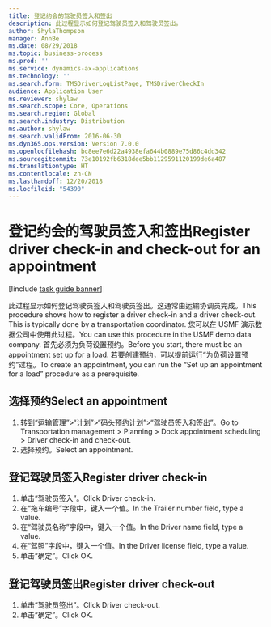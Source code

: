 ```yaml
---
title: 登记约会的驾驶员签入和签出
description: 此过程显示如何登记驾驶员签入和驾驶员签出。
author: ShylaThompson
manager: AnnBe
ms.date: 08/29/2018
ms.topic: business-process
ms.prod: ''
ms.service: dynamics-ax-applications
ms.technology: ''
ms.search.form: TMSDriverLogListPage, TMSDriverCheckIn
audience: Application User
ms.reviewer: shylaw
ms.search.scope: Core, Operations
ms.search.region: Global
ms.search.industry: Distribution
ms.author: shylaw
ms.search.validFrom: 2016-06-30
ms.dyn365.ops.version: Version 7.0.0
ms.openlocfilehash: bc8ee7e6d22a4938efa644b0889e75d86c4dd342
ms.sourcegitcommit: 73e10192fb6318dee5bb1129591120199de6a487
ms.translationtype: HT
ms.contentlocale: zh-CN
ms.lasthandoff: 12/20/2018
ms.locfileid: "54390"
---
```

# <a name="register-driver-check-in-and-check-out-for-an-appointment"></a><span data-ttu-id="756f9-103">登记约会的驾驶员签入和签出</span><span class="sxs-lookup"><span data-stu-id="756f9-103">Register driver check-in and check-out for an appointment</span></span>

[!include [task guide banner](../../includes/task-guide-banner.md)]

<span data-ttu-id="756f9-104">此过程显示如何登记驾驶员签入和驾驶员签出。这通常由运输协调员完成。</span><span class="sxs-lookup"><span data-stu-id="756f9-104">This procedure shows how to register a driver check-in and a driver check-out. This is typically done by a transportation coordinator.</span></span> <span data-ttu-id="756f9-105">您可以在 USMF 演示数据公司中使用此过程。</span><span class="sxs-lookup"><span data-stu-id="756f9-105">You can use this procedure in the USMF demo data company.</span></span> <span data-ttu-id="756f9-106">首先必须为负荷设置预约。</span><span class="sxs-lookup"><span data-stu-id="756f9-106">Before you start, there must be an appointment set up for a load.</span></span> <span data-ttu-id="756f9-107">若要创建预约，可以提前运行“为负荷设置预约”过程。</span><span class="sxs-lookup"><span data-stu-id="756f9-107">To create an appointment, you can run the “Set up an appointment for a load” procedure as a prerequisite.</span></span>


## <a name="select-an-appointment"></a><span data-ttu-id="756f9-108">选择预约</span><span class="sxs-lookup"><span data-stu-id="756f9-108">Select an appointment</span></span>
1. <span data-ttu-id="756f9-109">转到“运输管理”>“计划”>“码头预约计划”>“驾驶员签入和签出”。</span><span class="sxs-lookup"><span data-stu-id="756f9-109">Go to Transportation management > Planning > Dock appointment scheduling > Driver check-in and check-out.</span></span>
2. <span data-ttu-id="756f9-110">选择预约。</span><span class="sxs-lookup"><span data-stu-id="756f9-110">Select an appointment.</span></span>

## <a name="register-driver-check-in"></a><span data-ttu-id="756f9-111">登记驾驶员签入</span><span class="sxs-lookup"><span data-stu-id="756f9-111">Register driver check-in</span></span>
1. <span data-ttu-id="756f9-112">单击“驾驶员签入”。</span><span class="sxs-lookup"><span data-stu-id="756f9-112">Click Driver check-in.</span></span>
2. <span data-ttu-id="756f9-113">在“拖车编号”字段中，键入一个值。</span><span class="sxs-lookup"><span data-stu-id="756f9-113">In the Trailer number field, type a value.</span></span>
3. <span data-ttu-id="756f9-114">在“驾驶员名称”字段中，键入一个值。</span><span class="sxs-lookup"><span data-stu-id="756f9-114">In the Driver name field, type a value.</span></span>
4. <span data-ttu-id="756f9-115">在“驾照”字段中，键入一个值。</span><span class="sxs-lookup"><span data-stu-id="756f9-115">In the Driver license field, type a value.</span></span>
5. <span data-ttu-id="756f9-116">单击“确定”。</span><span class="sxs-lookup"><span data-stu-id="756f9-116">Click OK.</span></span>

## <a name="register-driver-check-out"></a><span data-ttu-id="756f9-117">登记驾驶员签出</span><span class="sxs-lookup"><span data-stu-id="756f9-117">Register driver check-out</span></span>
1. <span data-ttu-id="756f9-118">单击“驾驶员签出”。</span><span class="sxs-lookup"><span data-stu-id="756f9-118">Click Driver check-out.</span></span>
2. <span data-ttu-id="756f9-119">单击“确定”。</span><span class="sxs-lookup"><span data-stu-id="756f9-119">Click OK.</span></span>

